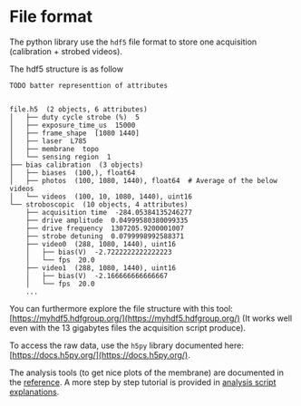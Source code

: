 # File format

The python library use the `hdf5` file format to store one acquisition (calibration + strobed videos).

The hdf5 structure is as follow
```plain
TODO batter representtion of attributes

 
file.h5  (2 objects, 6 attributes)
│   ├── duty cycle strobe (%)  5
│   ├── exposure_time_us  15000
│   ├── frame_shape  [1080 1440]
│   ├── laser  L785
│   ├── membrane  topo
│   └── sensing region  1
├── bias calibration  (3 objects)
│   ├── biases  (100,), float64
│   ├── photos  (100, 1080, 1440), float64  # Average of the below videos
│   └── videos  (100, 10, 1080, 1440), uint16
└── stroboscopic  (10 objects, 4 attributes)
    ├── acquisition time  -284.05384135246277
    ├── drive amplitude  0.04999580380099335
    ├── drive frequency  1307205.9200001007
    ├── strobe detuning  0.0799998992588371
    ├── video0  (288, 1080, 1440), uint16
    │   ├── bias(V)  -2.7222222222222223
    │   └── fps  20.0
    ├── video1  (288, 1080, 1440), uint16
    │   ├── bias(V)  -2.166666666666667
    │   └── fps  20.0
    ...
```

You can furthermore explore the file structure with this tool:
[https://myhdf5.hdfgroup.org/](https://myhdf5.hdfgroup.org/)
(It works well even with the 13 gigabytes files the acquisition script produce).

To access the raw data, use the `h5py` library documented here:
[https://docs.h5py.org/](https://docs.h5py.org/).

The analysis tools (to get nice plots of the membrane) are documented in the
[reference](./python_module_reference.md). A more step by step tutorial is
provided in [analysis script explanations](./analysis.md).
